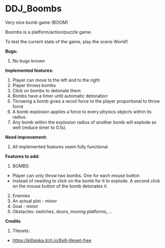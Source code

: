 # DDJ_Boombs
Very nice bomb game (BOOM)

Boombs is a platform/action/puzzle game.

To test the current state of the game, play the scene World1

**Bugs:**
1. No bugs known

**Implemented features:**
1. Player can move to the left and to the right
2. Player throws bombs
3. Click on bombs to detonate them
4. Bombs have a timer until automatic detonation
5. Throwing a bomb gives a recoil force to the player proportional to throw force
6. A bomb explosion applies a force to every physics objects within its radius.
7. Any bomb within the explosion radius of another bomb will explode as well (reduce timer to 0.1s).

**Need improvement:**
1. All implemented features seem fully functional.

**Features to add:**
1. BOMBS:
* Player can only throw two bombs. One for each mouse button
* Instead of needing to click on the bomb for it to explode. A second click on the mouse button of the bomb detonates it.
2. Enemies
3. An actual plot - minor
4. Goal - minor
5. Obstacles: switches, doors, moving platforms, ...

**Credits**
1. Tilesets:
* https://killspika.itch.io/8x8-tileset-free

